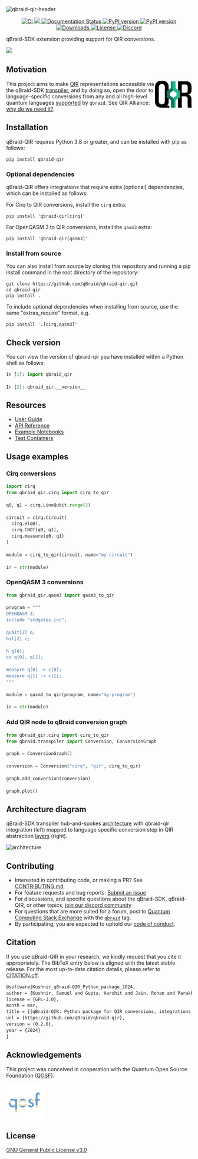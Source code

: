 <img width="full" alt="qbraid-qir-header" src="https://github.com/qBraid/qbraid-qir/assets/46977852/39f921ae-c4bf-442a-b059-6b21abd2ae50">

<p align='center'>
  <a href='https://github.com/qBraid/qbraid-qir/actions/workflows/main.yml'>
      <img src='https://github.com/qBraid/qbraid-qir/actions/workflows/main.yml/badge.svg' alt='CI'>
  </a>
  <a href="https://codecov.io/gh/qBraid/qbraid-qir" >
    <img src="https://codecov.io/gh/qBraid/qbraid-qir/graph/badge.svg?token=GUQ3EN8DGI"/>
  </a>
  <a href='https://docs.qbraid.com/projects/qir/en/latest/?badge=latest'>
    <img src='https://readthedocs.com/projects/qbraid-qbraid-qir/badge/?version=latest&token=7656ee72b7a66dec6d78dda911ce808676dca55c3e86702d5e97191badfdf19c' alt='Documentation Status'/>
  </a>
  <a href="https://pypi.org/project/qbraid-qir/">
    <img src="https://img.shields.io/pypi/v/qbraid-qir.svg?color=blue" alt="PyPI version"/>
  </a>
  <a href="https://pypi.org/project/qbraid-qir/">
    <img src="https://img.shields.io/pypi/pyversions/qbraid-qir.svg?color=blue" alt="PyPI version"/>
  </a>
  <a href="https://pepy.tech/project/qbraid-qir">
    <img src="https://static.pepy.tech/badge/qbraid-qir" alt="Downloads"/>
  </a>
  <a href='https://www.gnu.org/licenses/gpl-3.0.html'>
    <img src='https://img.shields.io/github/license/qBraid/qbraid.svg' alt='License'/>
  </a>
  <a href='https://discord.gg/TPBU2sa8Et'>
    <img src='https://img.shields.io/discord/771898982564626445.svg?color=pink' alt='Discord'/>
  </a>
</p>

qBraid-SDK extension providing support for QIR conversions.

[<img src="https://qbraid-static.s3.amazonaws.com/logos/Launch_on_qBraid_white.png" width="150">](https://account.qbraid.com?gitHubUrl=https://github.com/qBraid/qbraid-qir.git)

## Motivation

<img align="right" width="100" alt="qir" src="docs/_static/pkg-logos/qir.png">

This project aims to make [QIR](https://www.qir-alliance.org/) representations accessible via the qBraid-SDK [transpiler](#architecture-diagram), and by doing so, open the door to language-specific conversions from any and all high-level quantum languages [supported](https://docs.qbraid.com/en/latest/sdk/overview.html#supported-frontends) by `qbraid`. See QIR Alliance: [why do we need it?](https://www.qir-alliance.org/qir-book/concepts/why-do-we-need.html).

## Installation

qBraid-QIR requires Python 3.8 or greater, and can be installed with pip as follows:

```shell
pip install qbraid-qir
```

### Optional dependencies

qBraid-QIR offers integrations that require extra (optional) dependencies, which can be installed as follows:

For Cirq to QIR conversions, install the `cirq` extra:

```shell
pip install 'qbraid-qir[cirq]'
```

For OpenQASM 3 to QIR conversions, install the `qasm3` extra:

```shell
pip install 'qbraid-qir[qasm3]'
```

### Install from source

You can also install from source by cloning this repository and running a pip install command
in the root directory of the repository:

```shell
git clone https://github.com/qBraid/qbraid-qir.git
cd qbraid-qir
pip install .
```

To include optional dependencies when installing from source, use the same "extras_require" format, e.g.

```shell
pip install '.[cirq,qasm3]'
```

## Check version

You can view the version of qbraid-qir you have installed within a Python shell as follows:

```python
In [1]: import qbraid_qir

In [2]: qbraid_qir.__version__
```

## Resources

- [User Guide](https://docs.qbraid.com/projects/qir/)
- [API Reference](https://docs.qbraid.com/projects/qir/en/latest/api/qbraid_qir.html)
- [Example Notebooks](examples)
- [Test Containers](test-containers)

## Usage examples

### Cirq conversions

```python
import cirq
from qbraid_qir.cirq import cirq_to_qir

q0, q1 = cirq.LineQubit.range(2)

circuit = cirq.Circuit(
  cirq.H(q0),
  cirq.CNOT(q0, q1),
  cirq.measure(q0, q1)
)

module = cirq_to_qir(circuit, name="my-circuit")

ir = str(module)
```

### OpenQASM 3 conversions

```python
from qbraid_qir.qasm3 import qasm3_to_qir

program = """
OPENQASM 3;
include "stdgates.inc";

qubit[2] q;
bit[2] c;

h q[0];
cx q[0], q[1];

measure q[0] -> c[0];
measure q[1] -> c[1];
"""

module = qasm3_to_qir(program, name="my-program")

ir = str(module)
```

### Add QIR node to qBraid conversion graph

```python
from qbraid_qir.cirq import cirq_to_qir
from qbraid.transpiler import Conversion, ConversionGraph

graph = ConversionGraph()

conversion = Conversion("cirq", "qir", cirq_to_qir)

graph.add_conversion(conversion)

graph.plot()
```

## Architecture diagram

qBraid-SDK transpiler hub-and-spokes [architecture](https://docs.qbraid.com/en/latest/sdk/transpiler.html#architecture) with qbraid-qir integration (left) mapped to language specific conversion step in QIR abstraction [layers](https://www.qir-alliance.org/qir-book/concepts/why-do-we-need.html) (right).

<img width="full" alt="architecture" src="https://github.com/qBraid/qbraid-qir/assets/46977852/36644614-2715-4f08-8a8c-8a2e61aebf38">

## Contributing

- Interested in contributing code, or making a PR? See
  [CONTRIBUTING.md](CONTRIBUTING.md)
- For feature requests and bug reports:
  [Submit an issue](https://github.com/qBraid/qbraid-qir/issues)
- For discussions, and specific questions about the qBraid-SDK, qBraid-QIR, or
  other topics, [join our discord community](https://discord.gg/TPBU2sa8Et)
- For questions that are more suited for a forum, post to
  [Quantum Computing Stack Exchange](https://quantumcomputing.stackexchange.com/)
  with the [`qbraid`](https://quantumcomputing.stackexchange.com/questions/tagged/qbraid) tag.
- By participating, you are expected to uphold our [code of conduct](CODE_OF_CONDUCT).

## Citation

If you use qBraid-QIR in your research, we kindly request that you cite it appropriately.
The BibTeX entry below is aligned with the latest stable release. For the most up-to-date
citation details, please refer to [CITATION.cff](CITATION.cff).

```tex
@software{Kushnir_qBraid-QIR_Python_package_2024,
author = {Kushnir, Samuel and Gupta, Harshit and Jain, Rohan and Parakh, Priyansh and Hill, Ryan James},
license = {GPL-3.0},
month = mar,
title = {{qBraid-QIR: Python package for QIR conversions, integrations, and utilities.}},
url = {https://github.com/qBraid/qbraid-qir},
version = {0.2.0},
year = {2024}
}
```

## Acknowledgements

This project was conceived in cooperation with the Quantum Open Source Foundation ([QOSF](https://qosf.org/)).

<a href="https://qosf.org/"><img src="docs/_static/pkg-logos/qosf.png" width="100px" style="vertical-align: middle;" /></a>

## License

[GNU General Public License v3.0](LICENSE)

